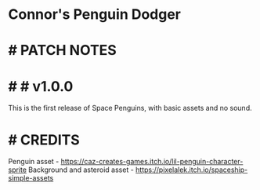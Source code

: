 # Connor's Penguin Dodger
 
# # PATCH NOTES

# # # v1.0.0
This is the first release of Space Penguins, with basic assets and no sound.

# # CREDITS
Penguin asset - https://caz-creates-games.itch.io/lil-penguin-character-sprite
Background and asteroid asset - https://pixelalek.itch.io/spaceship-simple-assets